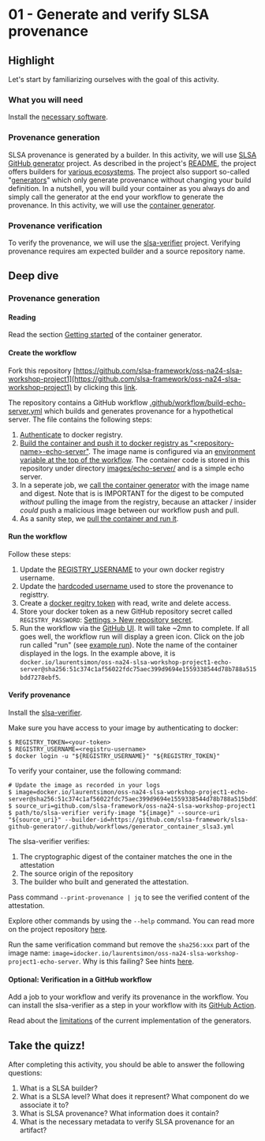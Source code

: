 # 01 - Generate and verify SLSA provenance

## Highlight

Let's start by familiarizing ourselves with the goal of this activity.

### What you will need

Install the [necessary software](./INSTALLATION.md).

### Provenance generation

SLSA provenance is generated by a builder. In this activity, we will use [SLSA GitHub generator](https://github.com/slsa-framework/slsa-github-generator) project. As described in the project's [README](https://github.com/slsa-framework/slsa-github-generator?tab=readme-ov-file#generate-provenance), the project offers builders for [various ecosystems](https://github.com/slsa-framework/slsa-github-generator?tab=readme-ov-file#builders). The project also support so-called "[generators](https://github.com/slsa-framework/slsa-github-generator?tab=readme-ov-file#generators)" which only generate provenance without changing your build definition. In a nutshell, you will build your container as you always do and simply call the generator at the end your workflow to generate the provenance. In this activity, we will use the [container generator](https://github.com/slsa-framework/slsa-github-generator/blob/main/internal/builders/container/README.md).

### Provenance verification

To verify the provenance, we will use the [slsa-verifier](https://github.com/slsa-framework/slsa-verifier) project. Verifying provenance requires am expected builder and a source repository name.

## Deep dive

### Provenance generation

#### Reading
Read the section [Getting started](https://github.com/slsa-framework/slsa-github-generator/blob/main/internal/builders/container/README.md#getting-started) of the container generator. 

#### Create the workflow

Fork this repository [https://github.com/slsa-framework/oss-na24-slsa-workshop-project1](https://github.com/slsa-framework/oss-na24-slsa-workshop-project1) by clicking this [link](https://github.com/slsa-framework/oss-na24-slsa-workshop-project1/fork).

The repository contains a GitHub workflow [.github/workflow/build-echo-server.yml](https://github.com/slsa-framework/oss-na24-slsa-workshop-project1/blob/main/.github/workflows/build-echo-server.yml) which builds and generates provenance for a hypothetical server. The file contains the following steps:

1. [Authenticate](https://github.com/slsa-framework/oss-na24-slsa-workshop-project1/blob/main/.github/workflows/build-echo-server.yml#L33-L41) to docker registry.
1. [Build the container and push it to docker registry as "\<repository-name\>-echo-server"](https://github.com/slsa-framework/oss-na24-slsa-workshop-project1/blob/main/.github/workflows/build-echo-server.yml#L49-L56). The image name is configured via an [environment variable at the top of the workflow](https://github.com/slsa-framework/oss-na24-slsa-workshop-project1/blob/main/.github/workflows/build-echo-server.yml#L14). The container code is stored in this repository under directory [images/echo-server/](https://github.com/slsa-framework/oss-na24-slsa-workshop-project1/blob/main/images/echo-server) and is a simple echo server.
1. In a seperate job, we [call the container generator](https://github.com/slsa-framework/oss-na24-slsa-workshop-project1/blob/main/.github/workflows/build-echo-server.yml#L64-L79) with the image name and digest. Note that is is IMPORTANT for the digest to be computed _without_ pulling the image from the registry, because an attacker / insider _could_ push a malicious image between our workflow push and pull.
1. As a sanity step, we [pull the container and run it](https://github.com/slsa-framework/oss-na24-slsa-workshop-project1/blob/main/.github/workflows/build-echo-server.yml#L81-L102).

#### Run the workflow

Follow these steps:

1. Update the [REGISTRY_USERNAME](https://github.com/slsa-framework/oss-na24-slsa-workshop-project1/blob/main/.github/workflows/build-echo-server.yml#L15) to your own docker registry username.
1. Update the [hardcoded username ](https://github.com/slsa-framework/oss-na24-slsa-workshop-project1/blob/main/.github/workflows/build-echo-server.yml#L75) used to store the provenance to registtry.
1. Create a [docker regitry token](https://docs.docker.com/security/for-developers/access-tokens/#create-an-access-token) with read, write and delete access.
2. Store your docker token as a new GitHub repository secret called `REGISTRY_PASSWORD`: [Settings > New repository secret](https://docs.github.com/en/actions/security-guides/using-secrets-in-github-actions#creating-secrets-for-a-repository).
2. Run the workflow via the [GitHub UI](https://docs.github.com/en/actions/using-workflows/manually-running-a-workflow#running-a-workflow). It will take ~2mn to complete. If all goes well, the workflow run will display a green icon. Click on the job run called "run" (see [example run](https://github.com/slsa-framework/oss-na24-slsa-workshop-project1/actions/runs/8329542362/job/22792213105)). Note the name of the container displayed in the logs. In the example above, it is `docker.io/laurentsimon/oss-na24-slsa-workshop-project1-echo-server@sha256:51c374c1af56022fdc75aec399d9694e1559338544d78b788a515bdd7278ebf5`.


#### Verify provenance

Install the [slsa-verifier](https://github.com/slsa-framework/oss-na24-slsa-workshop/blob/main/INSTALLATION.md#slsa-verifier).

Make sure you have access to your image by authenticating to docker:

```shell
$ REGISTRY_TOKEN=<your-token>
$ REGISTRY_USERNAME=<registru-username>
$ docker login -u "${REGISTRY_USERNAME}" "${REGISTRY_TOKEN}"
```

To verify your container, use the following command:

```shell
# Update the image as recorded in your logs
$ image=docker.io/laurentsimon/oss-na24-slsa-workshop-project1-echo-server@sha256:51c374c1af56022fdc75aec399d9694e1559338544d78b788a515bdd7278ebf5
$ source_uri=github.com/slsa-framework/oss-na24-slsa-workshop-project1
$ path/to/slsa-verifier verify-image "${image}" --source-uri "${source_uri}" --builder-id=https://github.com/slsa-framework/slsa-github-generator/.github/workflows/generator_container_slsa3.yml
```

The slsa-verifier verifies:

1. The cryptographic digest of the container matches the one in the attestation
2. The source origin of the repository
3. The builder who built and generated the attestation.

Pass command `--print-provenance | jq` to see the verified content of the attestation.

Explore other commands by using the `--help` command. You can read more on the project repository [here](https://github.com/slsa-framework/slsa-verifier).

Run the same verification command but remove the `sha256:xxx` part of the image name: `image=idocker.io/laurentsimon/oss-na24-slsa-workshop-project1-echo-server`. Why is this failing? See hints [here](https://github.com/slsa-framework/slsa-verifier/tree/main?tab=readme-ov-file#toctou-attacks).

#### Optional: Verification in a GitHub  workflow

Add a job to your workflow and verify its provenance in the workflow. You can install the slsa-verifier as a step in your workflow with its [GitHub Action](https://github.com/slsa-framework/slsa-verifier/blob/main/actions/installer/README.md).

Read about the [limitations](https://github.com/slsa-framework/slsa-github-generator/issues/1868) of the current implementation of the generators.

## Take the quizz!

After completing this activity, you should be able to answer the following questions:

1. What is a SLSA builder?
2. What is a SLSA level? What does it represent? What component do we associate it to?
3. What is SLSA provenance? What information does it contain?
4. What is the necessary metadata to verify SLSA provenance for an artifact?
